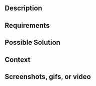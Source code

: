 <!-- The 'Description' field should concisely describe what your issue is about -->
<!-- Please delete all comments (like this) & unrelated sections before submitting your issue -->

## Description
<!-- Please provide a brief but complete description of the issue. -->

## Requirements
<!-- What requirements does this issue have in order to be implemented? -->

## Possible Solution
<!-- What do you think is the best way to implement these changes? -->

## Context
<!-- How has this issue affected you? What are you trying to accomplish? -->
<!-- Providing context helps us come up with an appopriate solution as quickly as possible -->

## Screenshots, gifs, or video
<!-- Please add helpful media to show what the issue is if appropriate. -->
<!-- You can take a screenshot on MacOS with `command (⌘) + shift + 4`. -->
<!-- A wonderful tool for creating screen-capture gifs: https://www.cockos.com/licecap/ -->